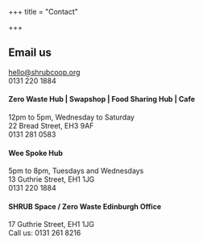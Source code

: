 +++
title = "Contact"

+++
## Email us

[hello@shrubcoop.org](mailto:hello@shrubcoop.org)  
0131 220 1884

#### Zero Waste Hub | Swapshop | Food Sharing Hub | Cafe

12pm to 5pm, Wednesday to Saturday  
22 Bread Street, EH3 9AF  
0131 281 0583

#### Wee Spoke Hub

5pm to 8pm, Tuesdays and Wednesdays  
13 Guthrie Street, EH1 1JG  
0131 220 1884

#### SHRUB Space / Zero Waste Edinburgh Office

17 Guthrie Street, EH1 1JG  
Call us: 0131 261 8216